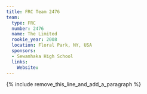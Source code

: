 ```yaml
---
title: FRC Team 2476
team:
  type: FRC
  number: 2476
  name: The Limited
  rookie_year: 2008
  location: Floral Park, NY, USA
  sponsors:
  - Sewanhaka High School
  links:
    Website:
---
```


{% include remove_this_line_and_add_a_paragraph %}